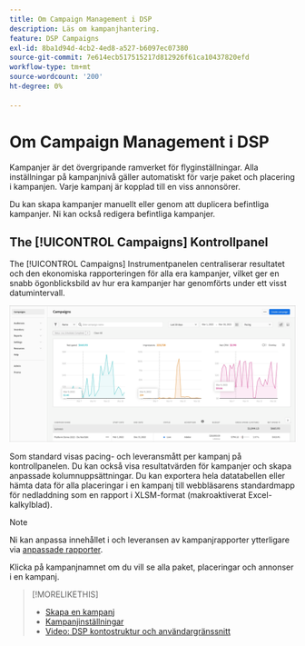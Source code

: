 ```yaml
---
title: Om Campaign Management i DSP
description: Läs om kampanjhantering.
feature: DSP Campaigns
exl-id: 8ba1d94d-4cb2-4ed8-a527-b6097ec07380
source-git-commit: 7e614ecb517515217d812926f61ca10437820efd
workflow-type: tm+mt
source-wordcount: '200'
ht-degree: 0%

---
```


# Om Campaign Management i DSP

Kampanjer är det övergripande ramverket för flyginställningar. Alla inställningar på kampanjnivå gäller automatiskt för varje paket och placering i kampanjen. Varje kampanj är kopplad till en viss annonsörer.

Du kan skapa kampanjer manuellt eller genom att duplicera befintliga kampanjer. Ni kan också redigera befintliga kampanjer.

## The [!UICONTROL Campaigns] Kontrollpanel

<!-- standardize on "dashboard" or "view" -->
The [!UICONTROL Campaigns] Instrumentpanelen centraliserar resultatet och den ekonomiska rapporteringen för alla era kampanjer, vilket ger en snabb ögonblicksbild av hur era kampanjer har genomförts under ett visst datumintervall.

![Kontrollpanel för kampanjer](/help/dsp/assets/campaign-dashboard.png)

Som standard visas pacing- och leveransmått per kampanj på kontrollpanelen. Du kan också visa resultatvärden för kampanjer och skapa anpassade kolumnuppsättningar. Du kan exportera hela datatabellen eller hämta data för alla placeringar i en kampanj till webbläsarens standardmapp för nedladdning som en rapport i XLSM-format (makroaktiverat Excel-kalkylblad).

>[!NOTE]
>
>Ni kan anpassa innehållet i och leveransen av kampanjrapporter ytterligare via [anpassade rapporter](/help/dsp/reports/report-about.md).

Klicka på kampanjnamnet om du vill se alla paket, placeringar och annonser i en kampanj.

>[!MORELIKETHIS]
>
>* [Skapa en kampanj](campaign-create.md)
>* [Kampanjinställningar](campaign-settings.md)
>* [Video: DSP kontostruktur och användargränssnitt](https://experienceleague.adobe.com/docs/advertising-learn/tutorials/dsp/ui.html)

